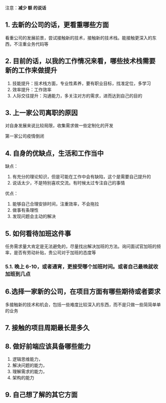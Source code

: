 注意：**减少 额 的说话**

## 1. 去新的公司的话，更看重哪些方面

看重公司的发展前景，尝试接触新的技术，接触新的技术栈。能接触更深入的东西，不注重业务代码等

## 2. 目前的话，以我的工作情况来看，哪些技术栈需要新的工作来做提升

1. 技能提升：技术栈方面，专业性素养，要有职业目标，找准定位，多学习
2. 效率提升：工作效率
3. 人际交往提升：沟通能力，多关注对方的需求，进而达到自己的目的

## 3. 上一家公司离职的原因

对自身发展来说比较局限，收集需求做一些定制化的开发

第一家公司疫情倒闭

## 4. 自身的优缺点，生活和工作当中

缺点：

1. 有充分的理论知识，但是可能在工作中会有缺陷，这个是需要自己提升的
2. 说话太少，不是特别喜欢交流。有时候太过专注自己的事情

优点：

1. 能够自己合理安排时间，注重效率，不会拖拉
2. 做事有条理性
3. 发现问题会主动的解决 

## 5. 如何看待加班这件事

任务需求量大肯定是无法避免的，尽量找出解决加班的方法。询问面试官加班的频率，是否有劳动补贴，贵公司对于加班的态度等

### 5.1. 晚上 6-10，或者通宵，更接受哪个加班时间。或者自己最晚就收加班到几点

## 6.选择一家新的公司，在项目方面有哪些期待或者要求

多接触新的技术和机会，包括一些难度比较深入的东西，而不是只做一些简简单单的业务

## 7. 接触的项目周期最长是多久

## 8. 做好前端应该具备哪些能力

1. 逻辑思维能力，
2. 解决问题的能力，
3. 理解需求的能力，
4. 架构的能力

## 9. 自己想了解的其它方面


